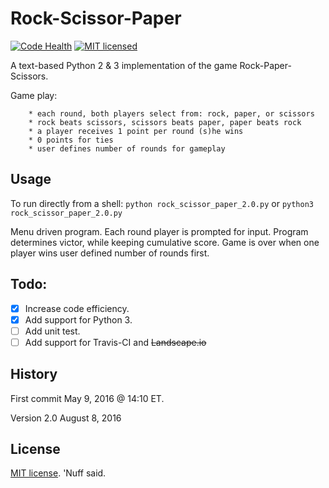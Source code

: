 # Rock-Scissor-Paper

[![Code Health](https://landscape.io/github/marshki/rock_scissor_paper/master/landscape.svg?style=flat)](https://landscape.io/github/marshki/rock_scissor_paper/master)
[![MIT licensed](https://img.shields.io/badge/license-MIT-blue.svg)](https://raw.githubusercontent.com/hyperium/hyper/master/LICENSE)
 
A text-based Python 2 & 3 implementation of the game Rock-Paper-Scissors.

Game play:
 
        * each round, both players select from: rock, paper, or scissors 
        * rock beats scissors, scissors beats paper, paper beats rock 
        * a player receives 1 point per round (s)he wins
        * 0 points for ties 
        * user defines number of rounds for gameplay 

## Usage 
To run directly from a shell: 
`python rock_scissor_paper_2.0.py` or `python3 rock_scissor_paper_2.0.py` 

Menu driven program. Each round player is prompted for input. Program determines victor, while keeping cumulative score. Game is over when one player wins user defined number of rounds first.    

## Todo: 
- [x] Increase code efficiency. 
- [x] Add support for Python 3.  
- [ ] Add unit test. 
- [ ] Add support for Travis-CI and ~~Landscape.io~~

## History 
First commit May 9, 2016 @ 14:10 ET. 

Version 2.0 August 8, 2016 

## License 
[MIT license](https://opensource.org/licenses/MIT). 'Nuff said. 
